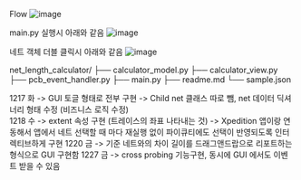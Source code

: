 Flow
![image](https://github.com/user-attachments/assets/98a0e445-0ce0-44cc-ba4c-cd381581066b)

main.py 실행시 아래와 같음 
![image](https://github.com/user-attachments/assets/ab0d0ab4-6ca4-427b-9602-6072ddef332d)

네트 객체 더블 클릭시 아래와 같음
![image](https://github.com/user-attachments/assets/3c35639f-6f1b-4e77-bf74-166956277615)

net_length_calculator/
├── calculator_model.py
├── calculator_view.py
├── pcb_event_handler.py
├── main.py
├── readme.md
└── sample.json


1217 화
-> GUI 토글 형태로 전부 구현 
-> Child net 클래스 따로 뺌, net 데이터 딕셔너리 형태 수정 (비즈니스 로직 수정)  
1218 수
-> extent 속성 구현 (트레이스의 좌표 나타내는 것)
-> Xpedition 앱이랑 연동해서 앱에서 네트 선택할 때 마다 재실행 없이 파이큐티에도 선택이 반영되도록 인터렉티브하게 구현
1220 금
-> 기준 네트와의 차이 길이를 드래그앤드랍으로 리포트하는 형식으로 GUI 구현함 
1227 금
-> cross probing 기능구현, 동시에 GUI 에서도 이벤트 받을 수 있음
